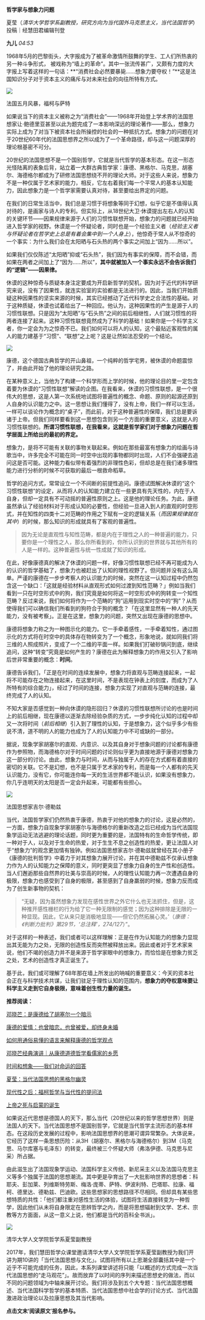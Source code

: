 **哲学家与想象力问题**

夏莹（_清华大学哲学系副教授，研究方向为当代国外马克思主义，当代法国哲学_）投稿｜经慧田君编辑刊登

**九儿** _04:53_

1968年5月的巴黎街头，大字报成为了被革命激情所鼓舞的学生、工人们所热衷的另一种斗争形式， 被戏称为“墙上的革命”。其中一张流传甚广，又颇有力度的大字报上写着这样的一句话：**“消费社会必然要暴毙……想象力要夺权！”**这是法国知识分子对于资本主义的痛斥与对未来社会的向往所特有方式。

![](http://mmbiz.qpic.cn/mmbiz_jpg/2CUpZFia8kGPaicn4ChOtYYREukib02mzUpGrOmJia0GibFicN9icia0658PlmTicfNx8OG9VrTYTXvFjuDWeX0NXk05DkQ/0?wx_fmt=jpeg)

法国五月风暴，福柯与萨特

如果说当下的资本主义被称之为“消费社会”——1968年开始登上学术界的法国思想家让·鲍德里亚甚至以此为题完成了一本影响深远的理论著作——那么，想象力实际上成为了对当下被资本社会所操控的社会的一种抵抗方式。想象力的问题在对于20世纪60年代的法国思想界之所以成为了一个革命路径，却与这一问题深厚的理论根基密不可分。

20世纪的法国思想不是一个国别哲学，它就是当代哲学的基本形态。在这一形态光怪陆离的表象后背，站立着一大群古典哲学家：康德、黑格尔、马克思，胡塞尔、海德格尔都成为了研修法国思想绕不开的理论大师。对于这些人来说，想象力不是一种仅属于艺术家的能力，相反，它左右着我们每一个平常人的基本认知能力，因此想象力是一个哲学家需要认真对待，甚至要给出界定的问题。

在我们的日常生活当中，我们总是习惯于将想象等同于幻想，似乎它是不值得认真对待的，是画家与诗人的专利。但实际上，从18世纪大卫·休谟提出左右人的认知的关键环节——因果规律来源于人们的习惯性联想开始，想象力的问题就已经开始进入哲学家的视野。休谟是一个怀疑论者，同时也是一个经验主义者（_经验主义者与怀疑论者在哲学史上总是有着会集中到一个人身上_），他惊奇于常人从不惊奇的一个事实：为什么我们会在太阳晒与石头热的两个事实之间加上“因为……所以”。

如果我们仅仅陈述“太阳晒”抑或“石头热”，我们因为有事实的保障，而不会错，而如果在两者之间加上了“因为……所以”，**其中就被加入一个事实永远不会告诉我们的“逻辑”——因果律。** 

休谟的这种惊奇与质疑本身注定要成为开启新哲学的契机，因为对于近代的科学研究来说，没有了因果性，就连实验室的实验都是无法进行的。因此，当我们开始质疑这种因果性的坚实来源的时候，其实已经撼动了近代科学史之合法性的基础。对于这种质疑，休谟也试着给出了一种回应。他认为，这种因果性的产生是源于人的习惯性联想。只是因为“太阳晒”与“石头热”之间的前后相继性，人们就习惯性的将两者连接了起来。这种习惯性联想竟然成为了科学的基础！如果你是一个科学主义者，你一定会为为之惊奇不已。我们如何可以将人的认知，这个最贴近客观性的属人的能力建基于“习惯”、“联想”之上呢？这是让然如法忍受的一个结论。

![](http://mmbiz.qpic.cn/mmbiz_jpg/2CUpZFia8kGMyic4UsBfTT0ic734ES0ZyApYWlTiaicD3q6VEbeTq4ZYB4aRD7kop6p280nXg9mLf5pcNCPewt004cw/0?wx_fmt=jpeg)

康德，这个德国古典哲学的开山鼻祖，一个纯粹的哲学宅男，被休谟的命题震惊了，并由此开始了他的理论研究之路。

在某种意义上，当他为了构建一个科学形而上学的时候，他的理论目的里一定包含着要为休谟的“习惯性联想”解读的企图。在我看来，休谟的习惯性联想，是一个很伟大的思想，这是人第一次系统地试图将普遍性的概念、命题、原则的起源还原到人自身的认识能力之中。这一思想让我们懂得了，没有上帝，我们一样可以生活，一样可以谈论作为概念的“桌子”，而此前，对于这种普遍性的保障，我们总是要诉诸于上帝。但我们同样要看到这一思想包含则另一个方面的重要意义，这就是人的习惯性联想的。**所谓习惯性联想，在我看来，这就是哲学家们对于想象力问题在哲学层面上所给出的最初的界定。** 

想象力，是将不可能有关联的事物关联起来。例如在那些最富有想象力的绘画与诗歌当中，许多完全不可能在同一时空中出现的事物都同时出现，人们不会强硬去追问这是否可能。这种能力看似带有着强烈的非理性色彩，但却总是在我们诸多理性能力进行分析的时候不可获取的最后一根救命稻草。

哲学的追问方式，常常设立一个不间断的前提性追问。康德试图解决休谟的“这个习惯性联想”的设定，从而将人的认知能力建立在一些更具有先天性的，内在于人自身，但却一定具有不可动摇的普遍性原则之上。这是他的理论任务。为此，康德虽然承认了经验材料对于形成认知的必要性，但经验一旦进入到人的直观的时空形式，并在知性的四类十二对范畴的作用之下赋有一定的逻辑关系（_而因果规律就在其中_）的时候，那么知识的形成就具有了客观的普遍性。

> 因为无论是直观性与知性范畴，都是内在于理性之人的一种普遍的能力，只要你是一个理性之人，那么你所看到的，你所认识到的世界就与其他所有的人是一样的。这种普遍性与统一性成就了知识的形成。

在此，好像康德真的解决了休谟的问题一样，好像习惯性联想已经不再可能成为人的认识的哲学基础了，想象力也被赶出了认知的理性视野了。但问题并没有这么简单。严谨的康德在一步步考察人的认识能力的时候，突然在这一认知过程中仍然包含这一个缺口：「这就是经验材料从直观形式如何过渡到知性范畴？」例如当我们看到一只在时空形式中的狗，我们究竟是如何将这一时空形式中的狗转变一个知性范畴？反过来说，我们如何将作为一个范畴的“狗”运用到现实时空中的“狗”？从而使得我们可以确信我们所看到的狗符合于狗的概念？「在这里显然有一种人的先天能力，没有被考察」。正是在这里，想象力的问题，突然又出现在康德的思想中。

康德将想象力称之为一种图示化的能力。它一手牵着感性，一手牵着知性，通过图示化的方式将在时空中的具体存在物转变为了一个概念，形象地说，就如同我们将三维的人照成照片，变成了一个二维的平面一样。如果我们打破砂锅问到底，继续追问，这种“转变”究竟是如何产生的？康德在此为解释想象力的作用又引入了影响后世非常重要的概念：**时间**。

康德告诉我们，「正是在时间的连续发展中，想象力将直观与范畴连接起来，一起将不可能存在之物连接起来，在这里时间，不是表现在钟表上的刻度，而成为了人所特有的综合能力」，经过了时间的连接，想象力实现了对直观与范畴的连接，最终完成了人的认知。

不知大家是否感觉到一种向休谟的隐形回归？休谟的习惯性联想所讨论的也是时间上的前后相继，现在康德以逐渐去除经验杂质的方式，一步步纯化认知的过程中却又一次将时间（_前后相继_）引入到了理性的认知，于是想象力，这个似乎多少有些说不清，道不明的人的能力也成为了人的认知能力中不可或缺的一部分。

据说，现象学家胡塞尔的直观、内意识、以及其自身对于想象问题的讨论都有康德作为参照物，而海德格尔对于时间问题的讨论则似乎更为直接地源于康德对想象力这一部分的讨论。由此，想象力与时间，从而与独属于人的存在方式都有着直接的密切的关联。它不是幻想，也不是只属于艺术家的专利，而是每一个人都有的先天认识能力，没有它，你可能连你每一天的生活世界都不能认识，如果没有想象力，你几乎连明天的太阳是否一定会升起来，可能都有些担心。

![](http://mmbiz.qpic.cn/mmbiz_jpg/2CUpZFia8kGP28ia1z2nFLqlBoz5ia2xhYvicW8tyU45AaEicDXBicnag9VqBn5y407y3tVHuFQqdEsUrrcicAaRJwVfw/0?wx_fmt=jpeg)

法国思想家吉尔·德勒兹

当代，法国哲学家们仍然热衷于康德，热衷于对他的想象力的讨论，这是必然的，一方面，想象力自现象学家胡塞尔与海德格尔的重新改造之后已经成为当代法国现象学运动无法逃避的理论话题，同时更为重要的是，法国特有的生命哲学传统，即一种对于人，以及对于生命的热爱，对于生生不息之创造性的热爱，更让法国人对于“想象力”的观念更加情有独钟。例如法国思想家吉尔·德勒兹就曾经在其小册子《康德的批判哲学》中着力于对其想象力展开讨论，并在其中德勒兹不仅承认想象力作为人的认知能力之保障的意义，同时更突显了想象力自身的生产性和创造性。当人们邂逅那些自然界的壮美与崇高的时候，人的理性认知能力再一次遭遇自身的极限，想象力也感受到了自身的极限，甚至感到了自身羸弱的时候，想象力反而成为了创生新事物的契机：

> “无疑，因为虽然想象力发现在感性世界之外它什么也无法抓住，但是，这种推开感性栅栏的行为给了它一种无限制的感觉；因为这种排除是无限的一种显现。因此，它从来只是消极地显现——但它仍然拓展心灵。’（_康德：《判断力批判》第29节，‘总注释’，274/127_）”。

对于这样的一种表述，我们或者可以这样理解：正是在作为认知能力的想象力显现出其无能为力之处，无限的创造性反而突然被释放出来。因此或者对于艺术家来说，他们不竭的创造力并不是来源于哲学家眼中的想象力，而恰恰是在想象力贫乏之处，艺术的创造性才真正诞生了。

基于此，我们或可理解了68年那在墙上所发出的呐喊的重要意义：今天的资本社会正在与科学技术共谋，让我们驻足于理性认知的范围内，**想象力的夺权意味要让科学主义走到它自身极限，意味着创生性力量的诞生。** 

**推荐阅读：** 

[邓晓芒：是康德给了胡塞尔一个暗示](http://mp.weixin.qq.com/s?__biz=MzI4OTAxMTEwOA==&mid=2649997175&idx=1&sn=ddd7f20ad20b1ce41543743436fde792&chksm=f432bbbcc34532aac07707f3d722ed2af5087ed5b94bb7b5a742ada0ce039cf262455e75dbc3&scene=21#wechat_redirect)  

[康德的爱情：也曾暗恋，也曾被爱，却终身未婚](http://mp.weixin.qq.com/s?__biz=MzI4OTAxMTEwOA==&mid=208507245&idx=1&sn=0389266d45d89475d68d3aa89199fbd2&scene=21#wechat_redirect)  

[如何用通俗易懂的语言来解释康德的哲学观点](http://mp.weixin.qq.com/s?__biz=MzI4OTAxMTEwOA==&mid=2649996864&idx=1&sn=2ba480de14526758c6b06aff94db4ef5&scene=21#wechat_redirect)  

[邓晓芒经典演讲｜从康德道德哲学看儒家的乡愿](http://mp.weixin.qq.com/s?__biz=MzI4OTAxMTEwOA==&mid=2649997790&idx=1&sn=5d5dbb589a3bd0cfe941f44d14e8ba48&chksm=f432c515c3454c030d5379cdb09a29f96550b7af493736c64bd0ff9db6302b0a0b0f8f142d2e&scene=21#wechat_redirect)  

[时间和想象——我们对命运的回答](http://mp.weixin.qq.com/s?__biz=MzI4OTAxMTEwOA==&mid=2649998268&idx=1&sn=161a1840f1d3ef211907b43e89dcb1d9&chksm=f432c777c3454e61c738c311d73b14dee2b3226864bfd77dfe3c67cd68760eb40db0d400644d&scene=21#wechat_redirect)  

[夏莹：当代法国思想的黑格尔幽灵](http://mp.weixin.qq.com/s?__biz=MzI4OTAxMTEwOA==&mid=2649998302&idx=1&sn=88a27ada5a5a8d491cb6b3aed230254d&chksm=f432c715c3454e03a5e6265640e125e836b92b3d8142201773318c496e09d74cda97f2bc757f&scene=21#wechat_redirect)  

[现代性之后：福柯哲学与当代性的提问法](http://mp.weixin.qq.com/s?__biz=MzI4OTAxMTEwOA==&mid=2649998436&idx=1&sn=ea9c9e172eb5e7722a79032a13df88c3&chksm=f432c0afc34549b99d79735b8a2b104fc90e115587b5cd2166b2af660d6f03d18d677cb356e9&scene=21#wechat_redirect)  

[上帝之死与启蒙的诞生](http://mp.weixin.qq.com/s?__biz=MzI4OTAxMTEwOA==&mid=2649998376&idx=1&sn=756723f43521b2e39aab4ce5655c4e75&chksm=f432c0e3c34549f54fc7e8128dfebe1ea8826afd015d64e386938c781612e48359a8d7211dce&scene=21#wechat_redirect)  

如果说近代思想是德国人的天下，那么当代（20世纪以来的哲学思想世界）则是法国人的天下。当代法国思想不是国别哲学，它就是当代哲学主流形态的基本样态。在这段历史发展的过程中，影响法国思想界的思潮可谓异常繁杂。大体说来，它经历了这样一条思想历险：从3H（胡塞尔、黑格尔与海德格尔）到3M（马克思、马尔库塞与毛泽东）的转变，最终被三个怀疑大师（弗洛伊德、马克思与尼采）所占据。

由此滋生出了法国现象学运动、法国科学主义传统、新尼采主义以及法国马克思主义等多个独属于法国的思想潮流。其中更是孕育出了一大批影响世界的思想者：科耶夫、彭加莱、列维斯特劳斯、梅洛·庞蒂、萨特、伊波利特、巴塔耶、拉康、福柯、德里达、德勒兹、巴迪欧。这些思想家的思想路径不尽相同。但却具有某些思想特质的共性：「他们都注重对感性生活的体验，试图将生活直接转变为一种哲学，因此他们从未将自身限定在思辨哲学之内，而是将思想辐射到文学、艺术、宗教等方方面面，从这一意义上说，他们都是当代的百科全书派」。

![](http://mmbiz.qpic.cn/mmbiz_jpg/2CUpZFia8kGOkwkeicrZuo1QicWviblVAAOVDYLibfxrAbwaWiaD9YEL3un47NSx4y3V1wnJjAC5InXw1rvdIhcjP2qA/0?wx_fmt=jpeg)

清华大学人文学院哲学系夏莹副教授  

2017年，我们慧田哲学众课堂邀请清华大学人文学院哲学系夏莹副教授为我们开讲为期10讲的「当代法国思想与文化」。试图将所有以上思潮全部囊括其中是一个近乎不可能完成的任务，因此，本系列课堂讲述将只能「以概述的方式完成一次当代法国思想的“走马观花”」。故而放弃了以时间的序列来描述思想史的做法，而以不同的问题领域为中轴来展开讨论。我们将涉及到五个大专题：当代法国思想概述、当代法国科学哲学的基本特质、当代法国思想中社会学的讨论方式、当代法国激进政治理论以及拉康思想及其当代影响。

**点击文末‘阅读原文**’**报名参与。**